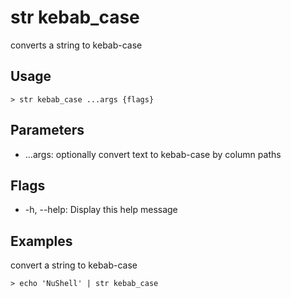 # str kebab_case
converts a string to kebab-case

## Usage
```shell
> str kebab_case ...args {flags} 
 ```

## Parameters
* ...args: optionally convert text to kebab-case by column paths

## Flags
* -h, --help: Display this help message

## Examples
  convert a string to kebab-case
```shell
> echo 'NuShell' | str kebab_case
 ```


